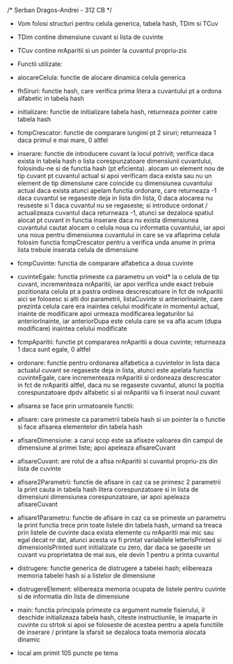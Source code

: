/* Serban Dragos-Andrei - 312 CB */

- Vom folosi structuri pentru celula generica, tabela hash, TDim si TCuv
- TDim contine dimensiune cuvant si lista de cuvinte
- TCuv contine nrAparitii si un pointer la cuvantul propriu-zis
- Functii utilizate:
- alocareCelula: functie de alocare dinamica celula generica
- fhSiruri: functie hash, care verifica prima litera a cuvantului pt a ordona alfabetic in tabela hash
- initializare: functie de initializare tabela hash, returneaza pointer catre tabela hash
- fcmpCrescator: functie de comparare lungimi pt 2 siruri; returneaza 1 daca primul e mai mare, 0 altfel
- inserare: functie de introducere cuvant la locul potrivit; verifica daca exista in tabela hash o lista corespunzatoare dimensiunii cuvantului, folosindu-ne si de functia hash (pt eficienta).
alocam un element nou de tip cuvant pt cuvantul actual si apoi verificam daca exista sau nu un element de tip dimensiune care coincide cu dimensiunea cuvantului actual
daca exista atunci apelam functia ordonare, care returneaza -1 daca cuvantul se regaseste deja in lista din lista, 0 daca alocarea nu reuseste si 1 daca cuvantul nu se regaseste; si introduce ordonat / actualizeaza cuvantul
daca returneaza -1, atunci se dezaloca spatiul alocat pt cuvant in functia inserare
daca nu exista dimensiunea cuvantului cautat alocam o celula noua cu informatia cuvantului, iar apoi una noua pentru dimensiunea cuvantului in care se va aflaprima celula
folosim functia fcmpCrescator pentru a verifica unda anume in prima lista trebuie inserata celula de dimensiune
- fcmpCuvinte: functia de comparare alfabetica a doua cuvinte
- cuvinteEgale: functia primeste ca parametru un void* la o celula de tip cuvant, incrementeaza nrAparitii, iar apoi verifica unde exact trebuie pozitionata celula pt a pastra ordinea descrescatoare in fct de nrAparitii
aici se folosesc si alti doi parametrii, listaCuvinte si anteriorInainte, care prezinta celula care era inaintea celului modificate in momentul actual, inainte de modificare
apoi urmeaza modificarea legaturilor lui anteriorInainte, iar anteriorDupa este celula care se va afla acum (dupa modificare) inaintea celului modificate
- fcmpAparitii: functie pt compararea nrAparitii a doua cuvinte; returneaza 1 daca sunt egale, 0 altfel
- ordonare: functie pentru ordonarea alfabetica a cuvintelor in lista
daca actualul cuvant se regaseste deja in lista, atunci este apelata functia cuvinteEgale, care incrementeaza nrAparitii si ordoneaza descrescator in fct de nrAparitii
altfel, daca nu se regaseste cuvantul, atunci la pozitia corespunzatoare dpdv alfabetic si al nrAparitii va fi inserat noul cuvant
- afisarea se face prin urmatoarele functii:
- afisare: care primeste ca parametrii tabela hash si un pointer la o functie si face afisarea elementelor din tabela hash
- afisareDimensiune: a carui scop este sa afiseze valoarea din campul de dimensiune al primei liste; apoi apeleaza afisareCuvant
- afisareCuvant: are rolul de a afisa nrAparitii si cuvantul propriu-zis din lista de cuvinte
- afisare2Parametrii: functie de afisare in caz ca se primesc 2 parametrii la print
cauta in tabela hash litera corespunzatoare si in lista de dimensiuni dimensiunea corespunzatoare, iar apoi apeleaza afisareCuvant
- afisare1Parametru: functie de afisare in caz ca se primeste un parametru la print
functia trece prin toate listele din tabela hash, urmand sa treaca prin listele de cuvinte
daca exista elemente cu nrAparitii mai mic sau egal decat nr dat, atunci acesta va fi printat
variabilele letterIsPrinted si dimensionIsPrinted sunt initializate cu zero, dar daca se gaseste un cuvant vu proprietatea de mai sus, ele devin 1 pentru a printa cuvantul
- distrugere: functie generica de distrugere a tabelei hash; elibereaza memoria tabelei hash si a listelor de dimensiune
- distrugereElement: elibereaza memoria ocupata de listele pentru cuvinte si de informatia din lista de dimensiune
- main: functia principala
primeste ca argument numele fisierului, il deschide
initializeaza tabela hash, citeste instructiunile, le imaparte in cuvinte cu strtok si apoi se foloseste de acestea pentru a apela functiile de inserare / printare
la sfarsit se dezaloca toata memoria alocata dinamic

- local am primit 105 puncte pe tema
